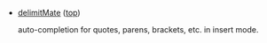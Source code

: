 
*   <a name="delimitMate" />[delimitMate](http://github.com/Raimondi/delimitMate) ([top](#top))

    auto-completion for quotes, parens, brackets, etc. in insert mode.
